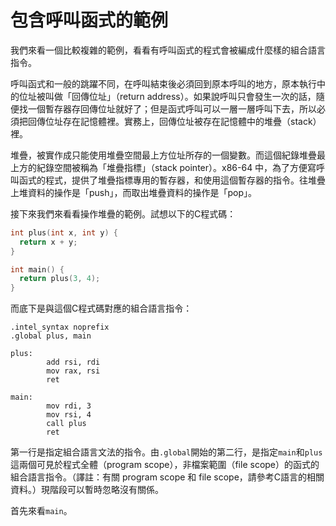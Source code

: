 # 包含呼叫函式的範例

我們來看一個比較複雜的範例，看看有呼叫函式的程式會被編成什麼樣的組合語言指令。

呼叫函式和一般的跳躍不同，在呼叫結束後必須回到原本呼叫的地方，原本執行中的位址被叫做「回傳位址」（return address）。如果說呼叫只會發生一次的話，隨便找一個暫存器存回傳位址就好了；但是函式呼叫可以一層一層呼叫下去，所以必須把回傳位址存在記憶體裡。實務上，回傳位址被存在記憶體中的堆疊（stack）裡。

堆疊，被實作成只能使用堆疊空間最上方位址所存的一個變數。而這個紀錄堆疊最上方的紀錄空間被稱為「堆疊指標」（stack pointer）。x86-64 中，為了方便寫呼叫函式的程式，提供了堆疊指標專用的暫存器，和使用這個暫存器的指令。往堆疊上堆資料的操作是「push」，而取出堆疊資料的操作是「pop」。

接下來我們來看看操作堆疊的範例。試想以下的C程式碼：

```c
int plus(int x, int y) {
  return x + y;
}

int main() {
  return plus(3, 4);
}
```

而底下是與這個C程式碼對應的組合語言指令：

```text
.intel_syntax noprefix
.global plus, main

plus:
        add rsi, rdi
        mov rax, rsi
        ret

main:
        mov rdi, 3
        mov rsi, 4
        call plus
        ret
```

第一行是指定組合語言文法的指令。由`.global`開始的第二行，是指定`main`和`plus`這兩個可見於程式全體（program scope），非檔案範圍（file scope）的函式的組合語言指令。（譯註：有關 program scope 和 file scope，請參考C語言的相關資料。）現階段可以暫時忽略沒有關係。

首先來看`main`。

